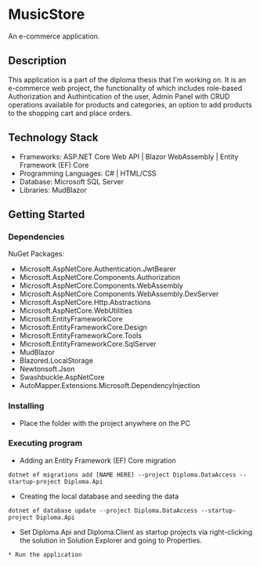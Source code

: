 # MusicStore
An e-commerce application.

## Description

This application is a part of the diploma thesis that I'm working on. It is an e-commerce web project, the functionality of which includes role-based Authorization and Authintication of the user, Admin Panel with CRUD operations available for products and categories, an option to add products to the shopping cart and place orders. 

## Technology Stack
* Frameworks: ASP.NET Core Web API | Blazor WebAssembly | Entity Framework (EF) Core
* Programming Languages: C# | HTML/CSS
* Database: Microsoft SQL Server
* Libraries: MudBlazor

## Getting Started

### Dependencies
NuGet Packages:
* Microsoft.AspNetCore.Authentication.JwtBearer
* Microsoft.AspNetCore.Components.Authorization
* Microsoft.AspNetCore.Components.WebAssembly
* Microsoft.AspNetCore.Components.WebAssembly.DevServer
* Microsoft.AspNetCore.Http.Abstractions
* Microsoft.AspNetCore.WebUtilities
* Microsoft.EntityFrameworkCore
* Microsoft.EntityFrameworkCore.Design
* Microsoft.EntityFrameworkCore.Tools
* Microsoft.EntityFrameworkCore.SqlServer
* MudBlazor
* Blazored.LocalStorage
* Newtonsoft.Json
* Swashbuckle.AspNetCore
* AutoMapper.Extensions.Microsoft.DependencyInjection

### Installing

* Place the folder with the project anywhere on the PC

### Executing program

* Adding an Entity Framework (EF) Core migration 
```
dotnet ef migrations add [NAME HERE] --project Diploma.DataAccess --startup-project Diploma.Api
```
* Creating the local database and seeding the data
```
dotnet ef database update --project Diploma.DataAccess --startup-project Diploma.Api
```
* Set Diploma.Api and Diploma.Client as startup projects via right-clicking the solution in Solution Explorer and going to Properties. 
```
* Run the application 
